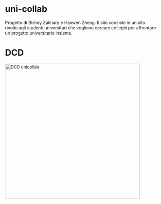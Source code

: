 # uni-collab
Progetto di Bishoy Zakhary e Haowen Zheng.
 Il sito consiste in un sito rivolto agli studenti universitari che vogliono cercare colleghi per affrontare un progetto universitario insieme.

# DCD
<img width="442" alt="DCD unicollab" src="https://github.com/haowen3012/uni-collab/assets/113709699/52e4b2ab-ca48-49d5-b616-57994e9d8d70">




